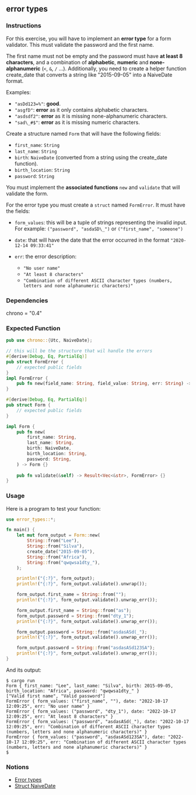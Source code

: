 ## error types

### Instructions

For this exercise, you will have to implement an **error type** for a form validator. This must validate the password and the first name.

The first name must not be empty and the password must have **at least 8 characters**, and a combination of **alphabetic**, **numeric** and **none-alphanumeric** (`<`, `&`,  `/` ...).
Additionally, you need to create a helper function create_date that converts a string like "2015-09-05" into a NaiveDate format.

Examples:
- `"asDd123=%"`: **good**.
- `"asgfD"`: **error** as it only contains alphabetic characters.
- `"asdsdf2"`: **error** as it is missing none-alphanumeric characters.
- `"sad\_#$"`: **error** as it is missing numeric characters.

Create a structure named `Form` that will have the following fields:
- `first_name`: `String`
- `last_name`: `String`
- `birth`: `NaiveDate` (converted from a string using the create_date function).
- `birth_location`: `String`
- `password`: `String`

You must implement the **associated functions** `new` and
`validate` that will validate the form.

For the error type you must create a `struct` named `FormError`. It must have the fields:
- `form_values`: this will be a tuple of strings representing the invalid input. For example: `("password", "asdaSD\_")` or `("first_name", "someone")`

- `date`: that will have the date that the error occurred in the format `"2020-12-14 09:33:41"`
- `err`: the error description:
  - `"No user name"`
  - `"At least 8 characters"`
  - `"Combination of different ASCII character types (numbers, letters and none alphanumeric characters)"`


### Dependencies

chrono = "0.4"


### Expected Function

```rust
pub use chrono::{Utc, NaiveDate};

// this will be the structure that wil handle the errors
#[derive(Debug, Eq, PartialEq)]
pub struct FormError {
    // expected public fields
}
impl FormError {
    pub fn new(field_name: String, field_value: String, err: String) -> FormError {}
}

#[derive(Debug, Eq, PartialEq)]
pub struct Form {
    // expected public fields
}

impl Form {
    pub fn new(
        first_name: String,
        last_name: String,
        birth: NaiveDate,
        birth_location: String,
        password: String,
    ) -> Form {}
    
    pub fn validate(&self) -> Result<Vec<&str>, FormError> {}
}
```

### Usage

Here is a program to test your function:

```rust
use error_types::*;

fn main() {
    let mut form_output = Form::new(
        String::from("Lee"),
        String::from("Silva"),
        create_date("2015-09-05"),
        String::from("Africa"),
        String::from("qwqwsa1dty_"),
    );

    println!("{:?}", form_output);
    println!("{:?}", form_output.validate().unwrap());

    form_output.first_name = String::from("");
    println!("{:?}", form_output.validate().unwrap_err());

    form_output.first_name = String::from("as");
    form_output.password = String::from("dty_1");
    println!("{:?}", form_output.validate().unwrap_err());

    form_output.password = String::from("asdasASd(_");
    println!("{:?}", form_output.validate().unwrap_err());

    form_output.password = String::from("asdasASd123SA");
    println!("{:?}", form_output.validate().unwrap_err());
}
```

And its output:

```console
$ cargo run
Form { first_name: "Lee", last_name: "Silva", birth: 2015-09-05, birth_location: "Africa", password: "qwqwsa1dty_" }
["Valid first name", "Valid password"]
FormError { form_values: ("first_name", ""), date: "2022-10-17 12:09:25", err: "No user name" }
FormError { form_values: ("password", "dty_1"), date: "2022-10-17 12:09:25", err: "At least 8 characters" }
FormError { form_values: ("password", "asdasASd(_"), date: "2022-10-17 12:09:25", err: "Combination of different ASCII character types (numbers, letters and none alphanumeric characters)" }
FormError { form_values: ("password", "asdasASd123SA"), date: "2022-10-17 12:09:25", err: "Combination of different ASCII character types (numbers, letters and none alphanumeric characters)" }
$
```

### Notions

- [Error types](https://doc.rust-lang.org/rust-by-example/error/multiple_error_types/define_error_type.html)
- [Struct NaiveDate](https://docs.rs/chrono/0.4.19/chrono/naive/struct.NaiveDate.html)
